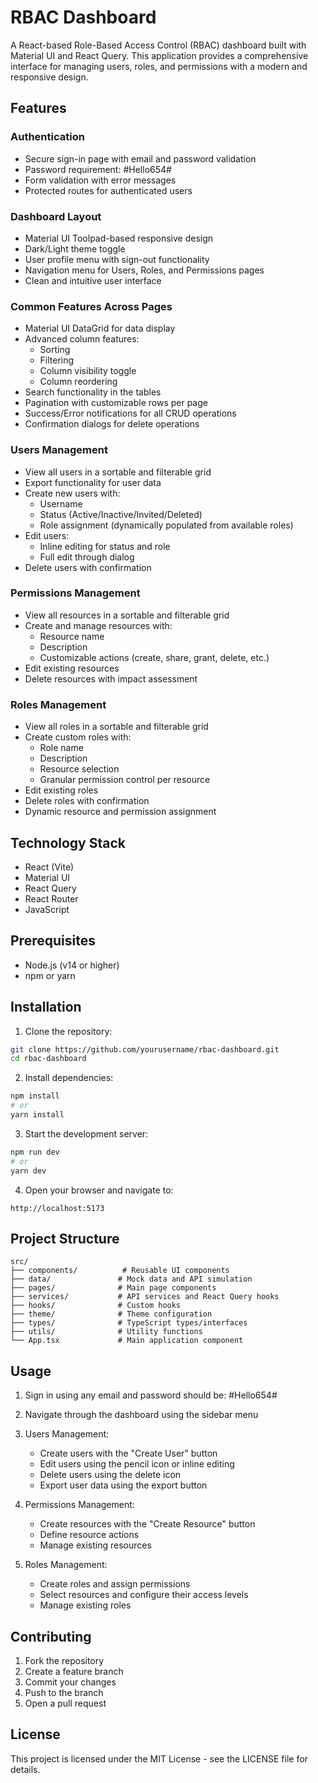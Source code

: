 # RBAC Dashboard

A React-based Role-Based Access Control (RBAC) dashboard built with Material UI and React Query. This application provides a comprehensive interface for managing users, roles, and permissions with a modern and responsive design.

## Features

### Authentication

- Secure sign-in page with email and password validation
- Password requirement: #Hello654#
- Form validation with error messages
- Protected routes for authenticated users

### Dashboard Layout

- Material UI Toolpad-based responsive design
- Dark/Light theme toggle
- User profile menu with sign-out functionality
- Navigation menu for Users, Roles, and Permissions pages
- Clean and intuitive user interface

### Common Features Across Pages

- Material UI DataGrid for data display
- Advanced column features:
  - Sorting
  - Filtering
  - Column visibility toggle
  - Column reordering
- Search functionality in the tables
- Pagination with customizable rows per page
- Success/Error notifications for all CRUD operations
- Confirmation dialogs for delete operations

### Users Management

- View all users in a sortable and filterable grid
- Export functionality for user data
- Create new users with:
  - Username
  - Status (Active/Inactive/Invited/Deleted)
  - Role assignment (dynamically populated from available roles)
- Edit users:
  - Inline editing for status and role
  - Full edit through dialog
- Delete users with confirmation

### Permissions Management

- View all resources in a sortable and filterable grid
- Create and manage resources with:
  - Resource name
  - Description
  - Customizable actions (create, share, grant, delete, etc.)
- Edit existing resources
- Delete resources with impact assessment

### Roles Management

- View all roles in a sortable and filterable grid
- Create custom roles with:
  - Role name
  - Description
  - Resource selection
  - Granular permission control per resource
- Edit existing roles
- Delete roles with confirmation
- Dynamic resource and permission assignment

## Technology Stack

- React (Vite)
- Material UI
- React Query
- React Router
- JavaScript

## Prerequisites

- Node.js (v14 or higher)
- npm or yarn

## Installation

1. Clone the repository:

```bash
git clone https://github.com/yourusername/rbac-dashboard.git
cd rbac-dashboard
```

2. Install dependencies:

```bash
npm install
# or
yarn install
```

3. Start the development server:

```bash
npm run dev
# or
yarn dev
```

4. Open your browser and navigate to:

```
http://localhost:5173
```

## Project Structure

```
src/
├── components/          # Reusable UI components
├── data/               # Mock data and API simulation
├── pages/              # Main page components
├── services/           # API services and React Query hooks
├── hooks/              # Custom hooks
├── theme/              # Theme configuration
├── types/              # TypeScript types/interfaces
├── utils/              # Utility functions
└── App.tsx             # Main application component
```

## Usage

1. Sign in using any email and password should be: #Hello654#

2. Navigate through the dashboard using the sidebar menu

3. Users Management:

   - Create users with the "Create User" button
   - Edit users using the pencil icon or inline editing
   - Delete users using the delete icon
   - Export user data using the export button

4. Permissions Management:

   - Create resources with the "Create Resource" button
   - Define resource actions
   - Manage existing resources

5. Roles Management:
   - Create roles and assign permissions
   - Select resources and configure their access levels
   - Manage existing roles

## Contributing

1. Fork the repository
2. Create a feature branch
3. Commit your changes
4. Push to the branch
5. Open a pull request

## License

This project is licensed under the MIT License - see the LICENSE file for details.
